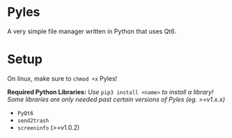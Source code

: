 # Pyles
A very simple file manager written in Python that uses Qt6.

# Setup
On linux, make sure to `chmod +x` Pyles!

**Required Python Libraries:**
_Use_ `pip3 install <name>` _to install a library!_
<br>_Some libraries are only needed past certain versions of Pyles (eg. >=v1.x.x)_
- `PyQt6`
- `send2trash`
- `screeninfo` (>=v1.0.2)
